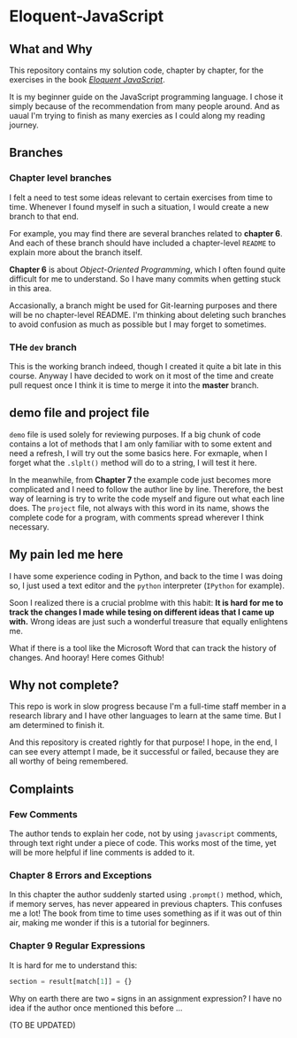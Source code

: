 # Eloquent-JavaScript
## What and Why
This repository contains my solution code, chapter by chapter, for the exercises in the book *[Eloquent JavaScript](https://eloquentjavascript.net/)*.

It is my beginner guide on the JavaScript programming language. 
I chose it simply because of the recommendation from many people around. And as uaual I'm trying to finish as many exercies as I could
along my reading journey.

## Branches
### Chapter level branches
I felt a need to test some ideas relevant to certain exercises from time to time. Whenever I found myself in such a situation, I would create a new branch to that end. 

For example, you may find there are several branches related to **chapter 6**. And each of these branch should have included a chapter-level `README` to explain more about the branch itself. 

**Chapter 6** is about *Object-Oriented Programming*, which I often found quite difficult for me to understand. So I have many commits when getting stuck in this area. 

Accasionally, a branch might be used for Git-learning purposes and there will be no chapter-level README. I'm thinking about deleting such branches to avoid confusion as much as possible but I may forget to sometimes. 
### THe `dev` branch
This is the working branch indeed, though I created it quite a bit late in this
course. Anyway I have decided to work on it most of the time and create pull
request once I think it is time to merge it into the **master** branch.

## demo file and project file
`demo` file is used solely for reviewing purposes. If a big chunk of code
contains a lot of methods that I am only familiar with  to some extent and need a
refresh, I will try out the some basics here. For exmaple, when I forget what
the `.slplt()` method will do to a string, I will test it here.

In the meanwhile, from **Chapter 7** the example code just becomes more
complicated and I need to follow the author line by line. Therefore, the best
way of learning is try to write the code myself and figure out what each line
does. The `project` file, not always with this word in its name, shows the
complete code for a program, with comments spread wherever I think necessary.

## My pain led me here
I have some experience coding in Python, and back to the time I was doing so, I just used a text editor and the `python` interpreter (`IPython` for example).

Soon I realized there is a crucial problme with this habit: **It is hard for me to track the changes I made while tesing on different ideas that I came up with.** Wrong ideas are just such a wonderful treasure that equally enlightens me.

What if there is a tool like the Microsoft Word that can track the history of changes. And hooray! Here comes Github!

## Why not complete?
This repo is work in slow progress because I'm a full-time staff member in a
research library and I have other languages to learn at the same time. But I am
determined to finish it.  


And this repository is created rightly for that purpose! I hope, in the end, I can see every attempt I made, be it successful or failed, because they are all worthy of being remembered. 


## Complaints
### Few Comments
The author tends to explain her code, not by using `javascript` comments,
through text right under a piece of code. This works most of the time, yet will
be more helpful if line comments is added to it. 
### Chapter 8 Errors and Exceptions
In this chapter the author suddenly started using `.prompt()` method, which, if
memory serves, has never appeared in previous chapters. This confuses me a lot!
The book from time to time uses something as if it was out of thin air, making
me wonder if this is a tutorial for beginners. 
### Chapter 9 Regular Expressions
It is hard for me to understand this:
```javascript
section = result[match[1]] = {}
```
Why on earth there are two `=` signs in an assignment expression? I have no idea
if the author once mentioned this before ...

(TO BE UPDATED)
